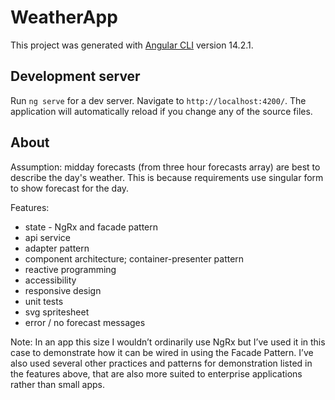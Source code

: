 # WeatherApp

This project was generated with [Angular CLI](https://github.com/angular/angular-cli) version 14.2.1.

## Development server

Run `ng serve` for a dev server. Navigate to `http://localhost:4200/`. The application will automatically reload if you change any of the source files.

## About

Assumption: midday forecasts (from three hour forecasts array) are best to describe the day's weather. This is because requirements use singular form to show forecast for the day.

Features:

- state - NgRx and facade pattern
- api service
- adapter pattern
- component architecture; container-presenter pattern
- reactive programming
- accessibility
- responsive design
- unit tests
- svg spritesheet
- error / no forecast messages

Note: In an app this size I wouldn’t ordinarily use NgRx but I’ve used it in this case to demonstrate how it can be wired in using the Facade Pattern. I’ve also used several other practices and patterns for demonstration listed in the features above, that are also more suited to enterprise applications rather than small apps.

